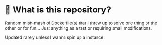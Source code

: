 # 🤔 What is this repository?

Random mish-mash of Dockerfile(s) that I threw up to solve one thing or the other, or for fun... Just anything as a test or requiring small modifications.

Updated rarely unless I wanna spin up a instance.
